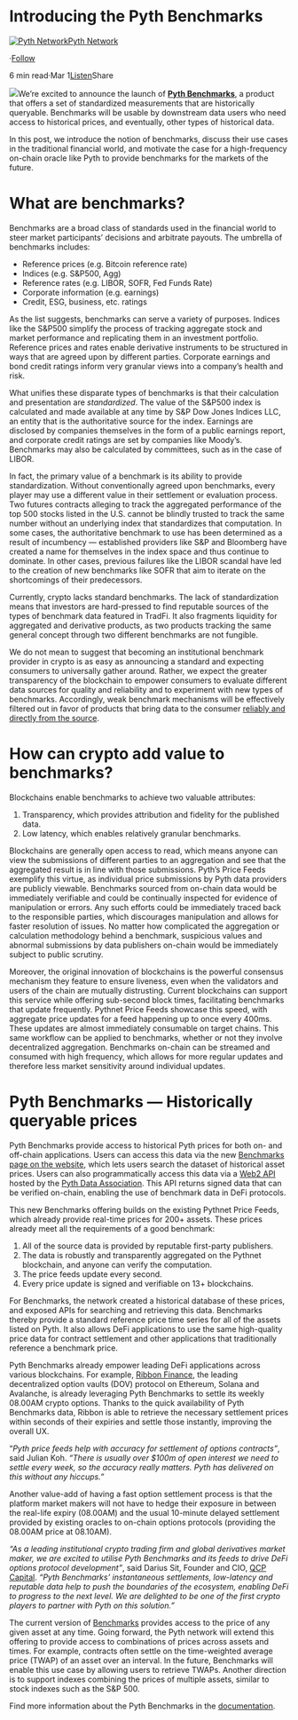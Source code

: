 Introducing the Pyth Benchmarks
===============================

[![Pyth Network](https://miro.medium.com/v2/resize:fill:88:88/1*rdK3rHcWpkge6BRQRIwBjA.jpeg)](/?source=post_page-----713f2d5fdcf5--------------------------------)[Pyth Network](/?source=post_page-----713f2d5fdcf5--------------------------------)

·[Follow](https://medium.com/m/signin?actionUrl=https%3A%2F%2Fmedium.com%2F_%2Fsubscribe%2Fuser%2Ff55fccc0ad62&operation=register&redirect=https%3A%2F%2Fpythnetwork.medium.com%2Fintroducing-the-pyth-benchmarks-713f2d5fdcf5&user=Pyth+Network&userId=f55fccc0ad62&source=post_page-f55fccc0ad62----713f2d5fdcf5---------------------post_header-----------)

6 min read·Mar 1[Listen](https://medium.com/m/signin?actionUrl=https%3A%2F%2Fmedium.com%2Fplans%3Fdimension%3Dpost_audio_button%26postId%3D713f2d5fdcf5&operation=register&redirect=https%3A%2F%2Fpythnetwork.medium.com%2Fintroducing-the-pyth-benchmarks-713f2d5fdcf5&source=-----713f2d5fdcf5---------------------post_audio_button-----------)Share

![](https://miro.medium.com/v2/resize:fit:1400/1*SZxe3g8HX8RC0UFyET53Sw.png)We’re excited to announce the launch of [**Pyth Benchmarks**](https://pyth.network/benchmarks), a product that offers a set of standardized measurements that are historically queryable. Benchmarks will be usable by downstream data users who need access to historical prices, and eventually, other types of historical data.

In this post, we introduce the notion of benchmarks, discuss their use cases in the traditional financial world, and motivate the case for a high-frequency on-chain oracle like Pyth to provide benchmarks for the markets of the future.

What are benchmarks?
====================

Benchmarks are a broad class of standards used in the financial world to steer market participants’ decisions and arbitrate payouts. The umbrella of benchmarks includes:

* Reference prices (e.g. Bitcoin reference rate)
* Indices (e.g. S&P500, Agg)
* Reference rates (e.g. LIBOR, SOFR, Fed Funds Rate)
* Corporate information (e.g. earnings)
* Credit, ESG, business, etc. ratings

As the list suggests, benchmarks can serve a variety of purposes. Indices like the S&P500 simplify the process of tracking aggregate stock and market performance and replicating them in an investment portfolio. Reference prices and rates enable derivative instruments to be structured in ways that are agreed upon by different parties. Corporate earnings and bond credit ratings inform very granular views into a company’s health and risk.

What unifies these disparate types of benchmarks is that their calculation and presentation are *standardized*. The value of the S&P500 index is calculated and made available at any time by S&P Dow Jones Indices LLC, an entity that is the authoritative source for the index. Earnings are disclosed by companies themselves in the form of a public earnings report, and corporate credit ratings are set by companies like Moody’s. Benchmarks may also be calculated by committees, such as in the case of LIBOR.

In fact, the primary value of a benchmark is its ability to provide standardization. Without conventionally agreed upon benchmarks, every player may use a different value in their settlement or evaluation process. Two futures contracts alleging to track the aggregated performance of the top 500 stocks listed in the U.S. cannot be blindly trusted to track the same number without an underlying index that standardizes that computation. In some cases, the authoritative benchmark to use has been determined as a result of incumbency — established providers like S&P and Bloomberg have created a name for themselves in the index space and thus continue to dominate. In other cases, previous failures like the LIBOR scandal have led to the creation of new benchmarks like SOFR that aim to iterate on the shortcomings of their predecessors.

Currently, crypto lacks standard benchmarks. The lack of standardization means that investors are hard-pressed to find reputable sources of the types of benchmark data featured in TradFi. It also fragments liquidity for aggregated and derivative products, as two products tracking the same general concept through two different benchmarks are not fungible.

We do not mean to suggest that becoming an institutional benchmark provider in crypto is as easy as announcing a standard and expecting consumers to universally gather around. Rather, we expect the greater transparency of the blockchain to empower consumers to evaluate different data sources for quality and reliability and to experiment with new types of benchmarks. Accordingly, weak benchmark mechanisms will be effectively filtered out in favor of products that bring data to the consumer [reliably and directly from the source](/publisher-vs-reporter-networks-e6b11f79abb0).

How can crypto add value to benchmarks?
=======================================

Blockchains enable benchmarks to achieve two valuable attributes:

1. Transparency, which provides attribution and fidelity for the published data.
2. Low latency, which enables relatively granular benchmarks.

Blockchains are generally open access to read, which means anyone can view the submissions of different parties to an aggregation and see that the aggregated result is in line with those submissions. Pyth’s Price Feeds exemplify this virtue, as individual price submissions by Pyth data providers are publicly viewable. Benchmarks sourced from on-chain data would be immediately verifiable and could be continually inspected for evidence of manipulation or errors. Any such efforts could be immediately traced back to the responsible parties, which discourages manipulation and allows for faster resolution of issues. No matter how complicated the aggregation or calculation methodology behind a benchmark, suspicious values and abnormal submissions by data publishers on-chain would be immediately subject to public scrutiny.

Moreover, the original innovation of blockchains is the powerful consensus mechanism they feature to ensure liveness, even when the validators and users of the chain are mutually distrusting. Current blockchains can support this service while offering sub-second block times, facilitating benchmarks that update frequently. Pythnet Price Feeds showcase this speed, with aggregate price updates for a feed happening up to once every 400ms. These updates are almost immediately consumable on target chains. This same workflow can be applied to benchmarks, whether or not they involve decentralized aggregation. Benchmarks on-chain can be streamed and consumed with high frequency, which allows for more regular updates and therefore less market sensitivity around individual updates.

Pyth Benchmarks — Historically queryable prices
===============================================

Pyth Benchmarks provide access to historical Pyth prices for both on- and off-chain applications. Users can access this data via the new [Benchmarks page on the website](https://pyth.network/benchmarks), which lets users search the dataset of historical asset prices. Users can also programmatically access this data via a [Web2 API](https://docs.pyth.network/benchmarks) hosted by the [Pyth Data Association](https://pythdataassociation.com/). This API returns signed data that can be verified on-chain, enabling the use of benchmark data in DeFi protocols.

This new Benchmarks offering builds on the existing Pythnet Price Feeds, which already provide real-time prices for 200+ assets. These prices already meet all the requirements of a good benchmark:

1. All of the source data is provided by reputable first-party publishers.
2. The data is robustly and transparently aggregated on the Pythnet blockchain, and anyone can verify the computation.
3. The price feeds update every second.
4. Every price update is signed and verifiable on 13+ blockchains.

For Benchmarks, the network created a historical database of these prices, and exposed APIs for searching and retrieving this data. Benchmarks thereby provide a standard reference price time series for all of the assets listed on Pyth. It also allows DeFi applications to use the same high-quality price data for contract settlement and other applications that traditionally reference a benchmark price.

Pyth Benchmarks already empower leading DeFi applications across various blockchains. For example, [Ribbon Finance](https://www.ribbon.finance/), the leading decentralized option vaults (DOV) protocol on Ethereum, Solana and Avalanche, is already leveraging Pyth Benchmarks to settle its weekly 08.00AM crypto options. Thanks to the quick availability of Pyth Benchmarks data, Ribbon is able to retrieve the necessary settlement prices within seconds of their expiries and settle those instantly, improving the overall UX.

“*Pyth price feeds help with accuracy for settlement of options contracts”*, said Julian Koh. *“There is usually over $100m of open interest we need to settle every week, so the accuracy really matters. Pyth has delivered on this without any hiccups.”*

Another value-add of having a fast option settlement process is that the platform market makers will not have to hedge their exposure in between the real-life expiry (08.00AM) and the usual 10-minute delayed settlement provided by existing oracles to on-chain options protocols (providing the 08.00AM price at 08.10AM).

*“As a leading institutional crypto trading firm and global derivatives market maker, we are excited to utilise Pyth Benchmarks and its feeds to drive DeFi options protocol development”*, said Darius Sit, Founder and CIO, [QCP Capital](https://qcp.capital/). *“Pyth Benchmarks’ instantaneous settlements, low-latency and reputable data help to push the boundaries of the ecosystem, enabling DeFi to progress to the next level. We are delighted to be one of the first crypto players to partner with Pyth on this solution.”*

The current version of [Benchmarks](https://pyth.network/benchmarks) provides access to the price of any given asset at any time. Going forward, the Pyth network will extend this offering to provide access to combinations of prices across assets and times. For example, contracts often settle on the time-weighted average price (TWAP) of an asset over an interval. In the future, Benchmarks will enable this use case by allowing users to retrieve TWAPs. Another direction is to support indexes combining the prices of multiple assets, similar to stock indexes such as the S&P 500.

Find more information about the Pyth Benchmarks in the [documentation](https://docs.pyth.network/benchmarks).

